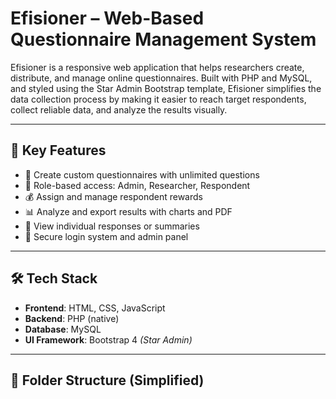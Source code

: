 # Efisioner – Web-Based Questionnaire Management System

Efisioner is a responsive web application that helps researchers create, distribute, and manage online questionnaires. Built with PHP and MySQL, and styled using the Star Admin Bootstrap template, Efisioner simplifies the data collection process by making it easier to reach target respondents, collect reliable data, and analyze the results visually.

---

## 🌟 Key Features

- 📝 Create custom questionnaires with unlimited questions
- 👥 Role-based access: Admin, Researcher, Respondent
- 💰 Assign and manage respondent rewards
- 📊 Analyze and export results with charts and PDF
- 🧾 View individual responses or summaries
- 🔐 Secure login system and admin panel

---

## 🛠️ Tech Stack

- **Frontend**: HTML, CSS, JavaScript
- **Backend**: PHP (native)
- **Database**: MySQL
- **UI Framework**: Bootstrap 4 *(Star Admin)*

---

## 📂 Folder Structure (Simplified)

